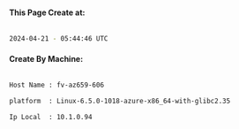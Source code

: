 
   
#### This Page Create at:

```bash

2024-04-21 - 05:44:46 UTC

```

#### Create By Machine:

```bash

Host Name : fv-az659-606

platform  : Linux-6.5.0-1018-azure-x86_64-with-glibc2.35

Ip Local  : 10.1.0.94

```

